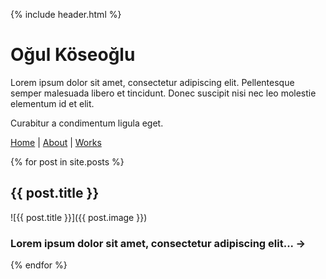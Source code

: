 {% include header.html %}

# Oğul Köseoğlu

Lorem ipsum dolor sit amet, consectetur adipiscing elit. Pellentesque semper malesuada libero et tincidunt. Donec suscipit nisi nec leo molestie elementum id et elit.

Curabitur a condimentum ligula eget.

[Home](https://okoseoglu.github.io) |
[About](https://okoseoglu.github.io/about) |
[Works](https://okoseoglu.github.io/works)

{% for post in site.posts %}
        
## {{ post.title }}
![{{ post.title }}]({{ post.image }})
### Lorem ipsum dolor sit amet, consectetur adipiscing elit... **&rarr;**

{% endfor %}
